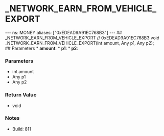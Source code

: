 # _NETWORK_EARN_FROM_VEHICLE_EXPORT

--- ns: MONEY aliases: ["0xEDEAD9A91EC768B3"] --- ## _NETWORK_EARN_FROM_VEHICLE_EXPORT  // 0xEDEAD9A91EC768B3 void _NETWORK_EARN_FROM_VEHICLE_EXPORT(int amount, Any p1, Any p2);   ## Parameters * **amount**: * **p1**: * **p2**:

### Parameters
* int amount
* Any p1
* Any p2

### Return Value
* void

### Notes
* Build: 811

